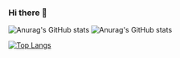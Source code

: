 ### Hi there 👋

<!--
**chamale-rac/chamale-rac** is a ✨ _special_ ✨ repository because its `README.md` (this file) appears on your GitHub profile.

Here are some ideas to get you started:

- 🔭 I’m currently working on ...
- 🌱 I’m currently learning ...
- 👯 I’m looking to collaborate on ...
- 🤔 I’m looking for help with ...
- 💬 Ask me about ...
- 📫 How to reach me: ...
- 😄 Pronouns: ...
- ⚡ Fun fact: ...
-->

![Anurag's GitHub stats](https://github-readme-stats.vercel.app/api?username=chamale-rac&count_private=true)
![Anurag's GitHub stats](https://github-readme-stats.vercel.app/api?username=chamale-rac&show_icons=true&count_private=true)

[![Top Langs](https://github-readme-stats.vercel.app/api/top-langs/?username=chamale-rac&layout=compact)](https://github.com/anuraghazra/github-readme-stats)


